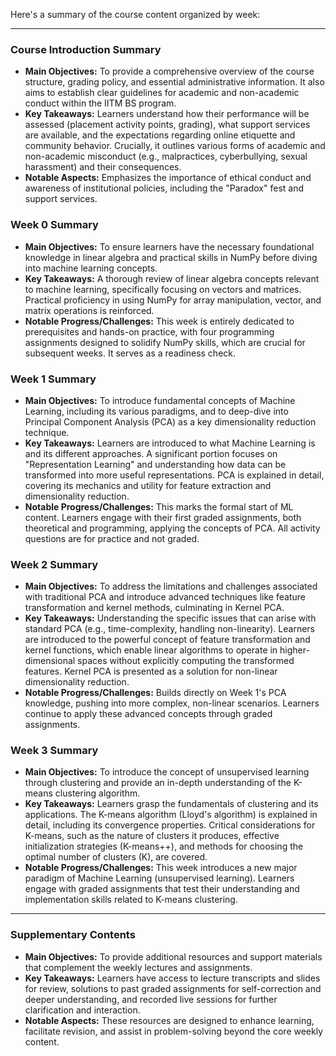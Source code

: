 Here's a summary of the course content organized by week:

---

### **Course Introduction Summary**

*   **Main Objectives:** To provide a comprehensive overview of the course structure, grading policy, and essential administrative information. It also aims to establish clear guidelines for academic and non-academic conduct within the IITM BS program.
*   **Key Takeaways:** Learners understand how their performance will be assessed (placement activity points, grading), what support services are available, and the expectations regarding online etiquette and community behavior. Crucially, it outlines various forms of academic and non-academic misconduct (e.g., malpractices, cyberbullying, sexual harassment) and their consequences.
*   **Notable Aspects:** Emphasizes the importance of ethical conduct and awareness of institutional policies, including the "Paradox" fest and support services.

### **Week 0 Summary**

*   **Main Objectives:** To ensure learners have the necessary foundational knowledge in linear algebra and practical skills in NumPy before diving into machine learning concepts.
*   **Key Takeaways:** A thorough review of linear algebra concepts relevant to machine learning, specifically focusing on vectors and matrices. Practical proficiency in using NumPy for array manipulation, vector, and matrix operations is reinforced.
*   **Notable Progress/Challenges:** This week is entirely dedicated to prerequisites and hands-on practice, with four programming assignments designed to solidify NumPy skills, which are crucial for subsequent weeks. It serves as a readiness check.

### **Week 1 Summary**

*   **Main Objectives:** To introduce fundamental concepts of Machine Learning, including its various paradigms, and to deep-dive into Principal Component Analysis (PCA) as a key dimensionality reduction technique.
*   **Key Takeaways:** Learners are introduced to what Machine Learning is and its different approaches. A significant portion focuses on "Representation Learning" and understanding how data can be transformed into more useful representations. PCA is explained in detail, covering its mechanics and utility for feature extraction and dimensionality reduction.
*   **Notable Progress/Challenges:** This marks the formal start of ML content. Learners engage with their first graded assignments, both theoretical and programming, applying the concepts of PCA. All activity questions are for practice and not graded.

### **Week 2 Summary**

*   **Main Objectives:** To address the limitations and challenges associated with traditional PCA and introduce advanced techniques like feature transformation and kernel methods, culminating in Kernel PCA.
*   **Key Takeaways:** Understanding the specific issues that can arise with standard PCA (e.g., time-complexity, handling non-linearity). Learners are introduced to the powerful concept of feature transformation and kernel functions, which enable linear algorithms to operate in higher-dimensional spaces without explicitly computing the transformed features. Kernel PCA is presented as a solution for non-linear dimensionality reduction.
*   **Notable Progress/Challenges:** Builds directly on Week 1's PCA knowledge, pushing into more complex, non-linear scenarios. Learners continue to apply these advanced concepts through graded assignments.

### **Week 3 Summary**

*   **Main Objectives:** To introduce the concept of unsupervised learning through clustering and provide an in-depth understanding of the K-means clustering algorithm.
*   **Key Takeaways:** Learners grasp the fundamentals of clustering and its applications. The K-means algorithm (Lloyd's algorithm) is explained in detail, including its convergence properties. Critical considerations for K-means, such as the nature of clusters it produces, effective initialization strategies (K-means++), and methods for choosing the optimal number of clusters (K), are covered.
*   **Notable Progress/Challenges:** This week introduces a new major paradigm of Machine Learning (unsupervised learning). Learners engage with graded assignments that test their understanding and implementation skills related to K-means clustering.

---

### **Supplementary Contents**

*   **Main Objectives:** To provide additional resources and support materials that complement the weekly lectures and assignments.
*   **Key Takeaways:** Learners have access to lecture transcripts and slides for review, solutions to past graded assignments for self-correction and deeper understanding, and recorded live sessions for further clarification and interaction.
*   **Notable Aspects:** These resources are designed to enhance learning, facilitate revision, and assist in problem-solving beyond the core weekly content.
